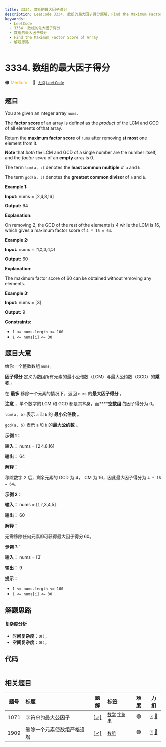 ```yaml
---
title: 3334. 数组的最大因子得分
description: LeetCode 3334. 数组的最大因子得分题解，Find the Maximum Factor Score of Array，包含解题思路、复杂度分析以及完整的 JavaScript 代码实现。
keywords:
  - LeetCode
  - 3334. 数组的最大因子得分
  - 数组的最大因子得分
  - Find the Maximum Factor Score of Array
  - 解题思路
---
```


# 3334. 数组的最大因子得分

🟠 <font color=#ffb800>Medium</font>&emsp; 🔗&ensp;[`力扣`](https://leetcode.cn/problems/find-the-maximum-factor-score-of-array) [`LeetCode`](https://leetcode.com/problems/find-the-maximum-factor-score-of-array)

## 题目

You are given an integer array `nums`.

The **factor score** of an array is defined as the _product_ of the LCM and
GCD of all elements of that array.

Return the **maximum factor score** of `nums` after removing **at most** one
element from it.

**Note** that _both_ the LCM and GCD of a single number are the number itself,
and the _factor score_ of an **empty** array is 0.

The term `lcm(a, b)` denotes the **least common multiple** of `a` and `b`.

The term `gcd(a, b)` denotes the **greatest common divisor** of `a` and `b`.



**Example 1:**

**Input:** nums = [2,4,8,16]

**Output:** 64

**Explanation:**

On removing 2, the GCD of the rest of the elements is 4 while the LCM is 16,
which gives a maximum factor score of `4 * 16 = 64`.

**Example 2:**

**Input:** nums = [1,2,3,4,5]

**Output:** 60

**Explanation:**

The maximum factor score of 60 can be obtained without removing any elements.

**Example 3:**

**Input:** nums = [3]

**Output:** 9



**Constraints:**

  * `1 <= nums.length <= 100`
  * `1 <= nums[i] <= 30`


## 题目大意

给你一个整数数组 `nums`。

**因子得分** 定义为数组所有元素的最小公倍数（LCM）与最大公约数（GCD）的**乘积** 。

在 **最多** 移除一个元素的情况下，返回 `nums` 的**最大因子得分** 。

**注意** ，单个数字的 LCM 和 GCD 都是其本身，而******空数组** 的因子得分为 0。

`lcm(a, b)` 表示 `a` 和 `b` 的 **最小公倍数** 。

`gcd(a, b)` 表示 `a` 和 `b` 的**最大公约数** 。



**示例 1：**

**输入：** nums = [2,4,8,16]

**输出：** 64

**解释：**

移除数字 2 后，剩余元素的 GCD 为 4，LCM 为 16，因此最大因子得分为 `4 * 16 = 64`。

**示例 2：**

**输入：** nums = [1,2,3,4,5]

**输出：** 60

**解释：**

无需移除任何元素即可获得最大因子得分 60。

**示例 3：**

**输入：** nums = [3]

**输出：** 9



**提示：**

  * `1 <= nums.length <= 100`
  * `1 <= nums[i] <= 30`


## 解题思路

#### 复杂度分析

- **时间复杂度**：`O()`，
- **空间复杂度**：`O()`，

## 代码

```javascript

```

## 相关题目

<!-- prettier-ignore -->
| 题号 | 标题 | 题解 | 标签 | 难度 | 力扣 |
| :------: | :------ | :------: | :------ | :------: | :------: |
| 1071 | 字符串的最大公因子 | [[✓]](/problem/1071.md) |  [`数学`](/tag/math.md) [`字符串`](/tag/string.md) | 🟢 | [🀄️](https://leetcode.cn/problems/greatest-common-divisor-of-strings) [🔗](https://leetcode.com/problems/greatest-common-divisor-of-strings) |
| 1909 | 删除一个元素使数组严格递增 | [[✓]](/problem/1909.md) |  [`数组`](/tag/array.md) | 🟢 | [🀄️](https://leetcode.cn/problems/remove-one-element-to-make-the-array-strictly-increasing) [🔗](https://leetcode.com/problems/remove-one-element-to-make-the-array-strictly-increasing) |